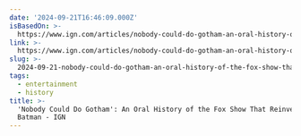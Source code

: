 ```yaml
---
date: '2024-09-21T16:46:09.000Z'
isBasedOn: >-
  https://www.ign.com/articles/nobody-could-do-gotham-an-oral-history-of-the-fox-show-that-reinvented-batman
link: >-
  https://www.ign.com/articles/nobody-could-do-gotham-an-oral-history-of-the-fox-show-that-reinvented-batman
slug: >-
  2024-09-21-nobody-could-do-gotham-an-oral-history-of-the-fox-show-that-reinvented-batman-ign
tags:
  - entertainment
  - history
title: >-
  'Nobody Could Do Gotham': An Oral History of the Fox Show That Reinvented
  Batman - IGN
---
```

 
